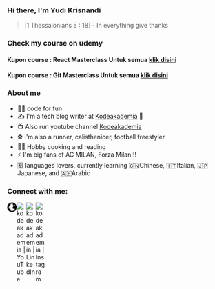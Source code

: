 ### Hi there, I'm Yudi Krisnandi
> [1 Thessalonians 5 : 18] - In everything give thanks

### Check my course on udemy

#### Kupon course : React Masterclass Untuk semua [klik disini][react]

#### Kupon course : Git Masterclass Untuk semua [klik disini][git]

### About me
- 👨‍💻 code for fun
- ✍️ I'm a tech blog writer at [Kodeakademia][website] 👋
- 📺 Also run youtube channel [Kodeakademia][Youtube]
- ⚽ I'm also a runner, calisthenicer, football freestyler
- 🧑‍🍳 Hobby cooking and reading
- ⚡ I'm big fans of AC MILAN, Forza Milan!!!
- 🈹 languages lovers, currently learning 🇨🇳Chinese, 🇮🇹Italian, 🇯🇵Japanese, and 🇦🇪Arabic

### Connect with me:
[<img align="left" alt=" https://medium.com/codeacademia " width="22px" src="https://raw.githubusercontent.com/iconic/open-iconic/master/svg/globe.svg" />][website]
[<img align="left" alt="kodeakademia | YouTube" width="22px" src="https://cdn.jsdelivr.net/npm/simple-icons@v3/icons/youtube.svg" />][youtube]
[<img align="left" alt="kodeakademia | LinkedIn" width="22px" src="https://cdn.jsdelivr.net/npm/simple-icons@v3/icons/linkedin.svg" />][linkedin]
[<img align="left" alt="kodeakademia | Instagram" width="22px" src="https://cdn.jsdelivr.net/npm/simple-icons@v3/icons/instagram.svg" />][instagram]


[website]: https://medium.com/codeacademia 
[youtube]: https://www.youtube.com/channel/UCFrn9K9POdgVCutBs0hkqMQ
[instagram]: https://www.instagram.com/yudi_kaka/
[linkedin]: https://www.linkedin.com/in/yudikrisnandi22/
[react]: https://www.udemy.com/course/react-master-class-untuk-semua/?couponCode=5F095F07D0EBDA72AE83
[git]: https://www.udemy.com/course/git-masterclass-untuk-semua/?couponCode=53BF32309274858B1BCF
